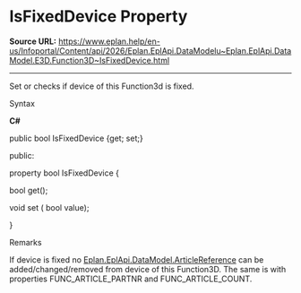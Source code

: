 # IsFixedDevice Property

**Source URL:** https://www.eplan.help/en-us/Infoportal/Content/api/2026/Eplan.EplApi.DataModelu~Eplan.EplApi.DataModel.E3D.Function3D~IsFixedDevice.html

---

Set or checks if device of this Function3d is fixed.

Syntax

**C#**



public bool IsFixedDevice {get; set;}

public:

property bool IsFixedDevice {

   bool get();

   void set (    bool value);

}


Remarks

If device is fixed no [Eplan.EplApi.DataModel.ArticleReference](Eplan.EplApi.DataModelu~Eplan.EplApi.DataModel.ArticleReference.html) can be added/changed/removed from device of this Function3D. The same is with properties FUNC\_ARTICLE\_PARTNR and FUNC\_ARTICLE\_COUNT.
